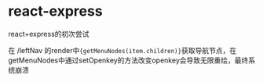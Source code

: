 # react-express
react+express的初次尝试

在 /leftNav 的render中`{getMenuNodes(item.children)}`获取导航节点，在getMenuNodes中通过setOpenkey的方法改变openkey会导致无限重绘，最终系统崩溃